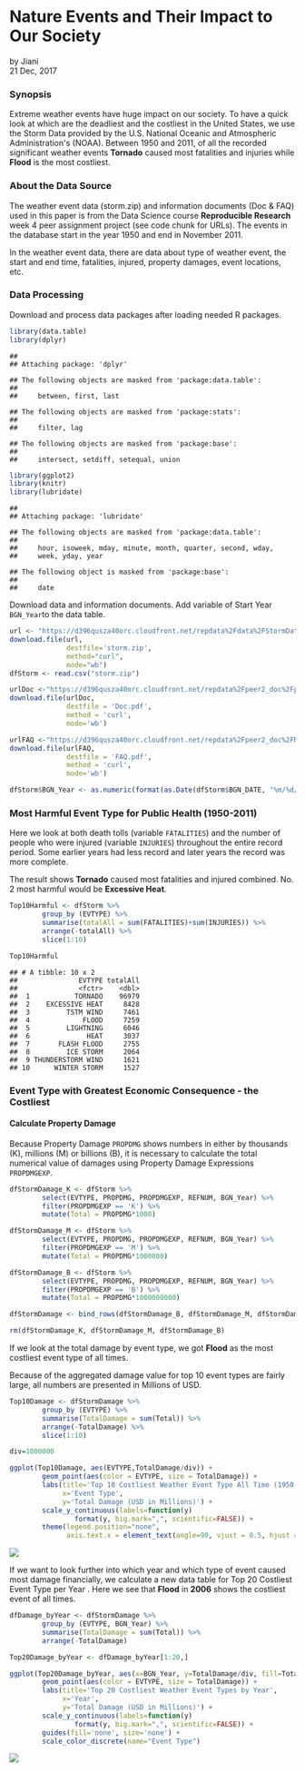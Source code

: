 # Nature Events and Their Impact to Our Society
by Jiani  
21 Dec, 2017  

### Synopsis

Extreme weather events have huge impact on our society. To have a quick look at which are the deadliest and the costliest in the United States, we use the Storm Data provided by the U.S. National Oceanic and Atmospheric Administration's (NOAA). Between 1950 and 2011, of all the recorded significant weather events **Tornado** caused most fatalities and injuries while **Flood** is the most costliest.

### About the Data Source

The weather event data (storm.zip) and information documents (Doc & FAQ) used in this paper is from the Data Science course **Reproducible Research** week 4 peer assignment project (see code chunk for URLs). The events in the database start in the year 1950 and end in November 2011. 

In the weather event data, there are data about type of weather event, the start and end time, fatalities, injured, property damages, event locations, etc.

### Data Processing

Download and process data packages after loading needed R packages.


```r
library(data.table)
library(dplyr)
```

```
## 
## Attaching package: 'dplyr'
```

```
## The following objects are masked from 'package:data.table':
## 
##     between, first, last
```

```
## The following objects are masked from 'package:stats':
## 
##     filter, lag
```

```
## The following objects are masked from 'package:base':
## 
##     intersect, setdiff, setequal, union
```

```r
library(ggplot2)
library(knitr)
library(lubridate)
```

```
## 
## Attaching package: 'lubridate'
```

```
## The following objects are masked from 'package:data.table':
## 
##     hour, isoweek, mday, minute, month, quarter, second, wday,
##     week, yday, year
```

```
## The following object is masked from 'package:base':
## 
##     date
```

Download data and information documents. Add variable of Start Year `BGN_Year`to the data table.


```r
url <- "https://d396qusza40orc.cloudfront.net/repdata%2Fdata%2FStormData.csv.bz2"
download.file(url,
              destfile='storm.zip',
              method="curl",
              mode="wb") 
dfStorm <- read.csv("storm.zip")

urlDoc <-"https://d396qusza40orc.cloudfront.net/repdata%2Fpeer2_doc%2Fpd01016005curr.pdf"
download.file(urlDoc,
              destfile = 'Doc.pdf',
              method = 'curl',
              mode='wb') 

urlFAQ <-"https://d396qusza40orc.cloudfront.net/repdata%2Fpeer2_doc%2FNCDC%20Storm%20Events-FAQ%20Page.pdf"
download.file(urlFAQ,
              destfile = 'FAQ.pdf',
              method = 'curl',
              mode='wb') 

dfStorm$BGN_Year <- as.numeric(format(as.Date(dfStorm$BGN_DATE, "%m/%d/%Y"),"%Y"))
```

### Most Harmful Event Type for Public Health (1950-2011)

Here we look at both death tolls (variable `FATALITIES`) and the number of people who were injured (variable `INJURIES`) throughout the entire record period. Some earlier years had less record and later years the record was more complete.

The result shows **Tornado** caused most fatalities and injured combined. No. 2 most harmful would be **Excessive Heat**.


```r
Top10Harmful <- dfStorm %>% 
        group_by (EVTYPE) %>% 
        summarise(totalAll = sum(FATALITIES)+sum(INJURIES)) %>%
        arrange(-totalAll) %>%
        slice(1:10)

Top10Harmful
```

```
## # A tibble: 10 x 2
##               EVTYPE totalAll
##               <fctr>    <dbl>
##  1           TORNADO    96979
##  2    EXCESSIVE HEAT     8428
##  3         TSTM WIND     7461
##  4             FLOOD     7259
##  5         LIGHTNING     6046
##  6              HEAT     3037
##  7       FLASH FLOOD     2755
##  8         ICE STORM     2064
##  9 THUNDERSTORM WIND     1621
## 10      WINTER STORM     1527
```

### Event Type with Greatest Economic Consequence - the Costliest

#### Calculate Property Damage

Because Property Damage `PROPDMG` shows numbers in either by thousands (K), millions (M) or billions (B), it is necessary to calculate the total numerical value of damages using Property Damage Expressions `PROPDMGEXP`. 


```r
dfStormDamage_K <- dfStorm %>%
        select(EVTYPE, PROPDMG, PROPDMGEXP, REFNUM, BGN_Year) %>%
        filter(PROPDMGEXP == 'K') %>%
        mutate(Total = PROPDMG*1000)

dfStormDamage_M <- dfStorm %>%
        select(EVTYPE, PROPDMG, PROPDMGEXP, REFNUM, BGN_Year) %>%
        filter(PROPDMGEXP == 'M') %>%
        mutate(Total = PROPDMG*1000000)

dfStormDamage_B <- dfStorm %>%
        select(EVTYPE, PROPDMG, PROPDMGEXP, REFNUM, BGN_Year) %>%
        filter(PROPDMGEXP == 'B') %>%
        mutate(Total = PROPDMG*1000000000)

dfStormDamage <- bind_rows(dfStormDamage_B, dfStormDamage_M, dfStormDamage_K)

rm(dfStormDamage_K, dfStormDamage_M, dfStormDamage_B)
```

If we look at the total damage by event type, we got **Flood** as the most costliest event type of all times.

Because of the aggregated damage value for top 10 event types are fairly large, all numbers are presented in Millions of USD.


```r
Top10Damage <- dfStormDamage %>%
        group_by (EVTYPE) %>% 
        summarise(TotalDamage = sum(Total)) %>%
        arrange(-TotalDamage) %>%
        slice(1:10) 

div=1000000

ggplot(Top10Damage, aes(EVTYPE,TotalDamage/div)) +
        geom_point(aes(color = EVTYPE, size = TotalDamage)) +
        labs(title='Top 10 Costliest Weather Event Type All Time (1950-2011)',
             x='Event Type',
             y='Total Damage (USD in Millions)') +
        scale_y_continuous(labels=function(y) 
                format(y, big.mark=",", scientific=FALSE)) +
        theme(legend.position="none",
              axis.text.x = element_text(angle=90, vjust = 0.5, hjust = 1))
```

![](storm_files/figure-html/unnamed-chunk-5-1.png)<!-- -->

If we want to look further into which year and which type of event caused most damage financially, we calculate a new data table for Top 20 Costliest Event Type per Year . Here we see that **Flood** in **2006** shows the costliest event of all times.


```r
dfDamage_byYear <- dfStormDamage %>%
        group_by (EVTYPE, BGN_Year) %>% 
        summarise(TotalDamage = sum(Total)) %>%
        arrange(-TotalDamage)

Top20Damage_byYear <- dfDamage_byYear[1:20,]

ggplot(Top20Damage_byYear, aes(x=BGN_Year, y=TotalDamage/div, fill=TotalDamage)) +
        geom_point(aes(color = EVTYPE, size = TotalDamage)) +
        labs(title='Top 20 Costliest Weather Event Types by Year',
             x='Year',
             y='Total Damage (USD in Millions)') +
        scale_y_continuous(labels=function(y) 
                format(y, big.mark=",", scientific=FALSE)) +
        guides(fill='none', size='none') +
        scale_color_discrete(name="Event Type")
```

![](storm_files/figure-html/unnamed-chunk-6-1.png)<!-- -->



